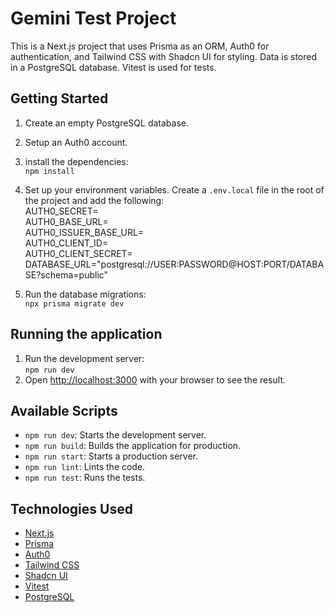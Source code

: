 # Gemini Test Project

This is a Next.js project that uses Prisma as an ORM, Auth0 for authentication, and Tailwind CSS with Shadcn UI for styling. Data is stored in a PostgreSQL database. Vitest is used for tests.

## Getting Started

1. Create an empty PostgreSQL database.
1. Setup an Auth0 account.
1. install the dependencies:  
`npm install`
  
1. Set up your environment variables. Create a `.env.local` file in the root of the project and add the following:  
AUTH0_SECRET=  
AUTH0_BASE_URL=  
AUTH0_ISSUER_BASE_URL=  
AUTH0_CLIENT_ID=  
AUTH0_CLIENT_SECRET=  
DATABASE_URL="postgresql://USER:PASSWORD@HOST:PORT/DATABASE?schema=public"
1. Run the database migrations:  
`
npx prisma migrate dev
`  

## Running the application

1. Run the development server:  
`
npm run dev
`  
1. Open [http://localhost:3000](http://localhost:3000) with your browser to see the result.

## Available Scripts

- `npm run dev`: Starts the development server.
- `npm run build`: Builds the application for production.
- `npm run start`: Starts a production server.
- `npm run lint`: Lints the code.
- `npm run test`: Runs the tests.

## Technologies Used

- [Next.js](https://nextjs.org/)
- [Prisma](https://www.prisma.io/)
- [Auth0](https://auth0.com/)
- [Tailwind CSS](https://tailwindcss.com/)
- [Shadcn UI](https://ui.shadcn.com/)
- [Vitest](https://vitest.dev/)
- [PostgreSQL](https://www.postgresql.org/)
